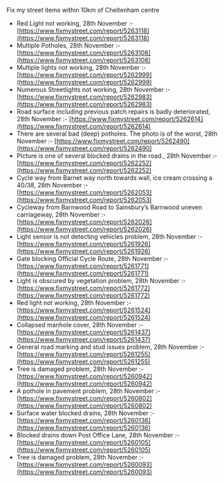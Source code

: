 Fix my street items within 10km of Cheltenham centre

<!-- fix_marker starts -->

- Red Light not working, 28th November :- [https://www.fixmystreet.com/report/5263118](https://www.fixmystreet.com/report/5263118)
- Multiple Potholes, 28th November :- [https://www.fixmystreet.com/report/5263108](https://www.fixmystreet.com/report/5263108)
- Multiple lights not working, 28th November :- [https://www.fixmystreet.com/report/5262999](https://www.fixmystreet.com/report/5262999)
- Numerous Streetlights not working, 28th November :- [https://www.fixmystreet.com/report/5262983](https://www.fixmystreet.com/report/5262983)
- Road surface including previous patch repairs is badly deteriorated, 28th November :- [https://www.fixmystreet.com/report/5262614](https://www.fixmystreet.com/report/5262614)
- There are several bad (deep) potholes. The photo is of the worst, 28th November :- [https://www.fixmystreet.com/report/5262490](https://www.fixmystreet.com/report/5262490)
- Picture is one of several blocked drains in the road., 28th November :- [https://www.fixmystreet.com/report/5262252](https://www.fixmystreet.com/report/5262252)
- Cycle way from Barnet way north towards wall, ice cream crossing a 40/38, 28th November :- [https://www.fixmystreet.com/report/5262053](https://www.fixmystreet.com/report/5262053)
- Cycleway from Barnwood Road to Sainsbury’s Barnwood uneven carriageway, 28th November :- [https://www.fixmystreet.com/report/5262026](https://www.fixmystreet.com/report/5262026)
- Light sensor is not detecting vehicles problem, 28th November :- [https://www.fixmystreet.com/report/5261926](https://www.fixmystreet.com/report/5261926)
- Gate blocking Official Cycle Route, 28th November :- [https://www.fixmystreet.com/report/5261771](https://www.fixmystreet.com/report/5261771)
- Light is obscured by vegetation problem, 28th November :- [https://www.fixmystreet.com/report/5261772](https://www.fixmystreet.com/report/5261772)
- Red light not working, 28th November :- [https://www.fixmystreet.com/report/5261524](https://www.fixmystreet.com/report/5261524)
- Collapsed manhole cover, 28th November :- [https://www.fixmystreet.com/report/5261437](https://www.fixmystreet.com/report/5261437)
- General road marking and stud issues problem, 28th November :- [https://www.fixmystreet.com/report/5261255](https://www.fixmystreet.com/report/5261255)
- Tree is damaged problem, 28th November :- [https://www.fixmystreet.com/report/5260942](https://www.fixmystreet.com/report/5260942)
- A pothole in pavement problem, 28th November :- [https://www.fixmystreet.com/report/5260802](https://www.fixmystreet.com/report/5260802)
- Surface water blocked drains, 28th November :- [https://www.fixmystreet.com/report/5260136](https://www.fixmystreet.com/report/5260136)
- Blocked drains down Post Office Lane, 28th November :- [https://www.fixmystreet.com/report/5260105](https://www.fixmystreet.com/report/5260105)
- Tree is damaged problem, 28th November :- [https://www.fixmystreet.com/report/5260093](https://www.fixmystreet.com/report/5260093)

<!-- fix_marker ends -->